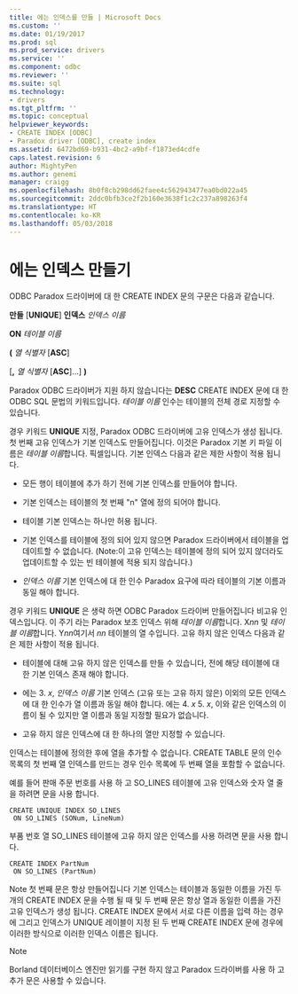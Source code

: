 ```yaml
---
title: 에는 인덱스를 만들 | Microsoft Docs
ms.custom: ''
ms.date: 01/19/2017
ms.prod: sql
ms.prod_service: drivers
ms.service: ''
ms.component: odbc
ms.reviewer: ''
ms.suite: sql
ms.technology:
- drivers
ms.tgt_pltfrm: ''
ms.topic: conceptual
helpviewer_keywords:
- CREATE INDEX [ODBC]
- Paradox driver [ODBC], create index
ms.assetid: 6472bd69-b931-4bc2-a9bf-f1873ed4cdfe
caps.latest.revision: 6
author: MightyPen
ms.author: genemi
manager: craigg
ms.openlocfilehash: 8b0f8cb298dd62faee4c562943477ea0bd022a45
ms.sourcegitcommit: 2ddc0bfb3ce2f2b160e3638f1c2c237a898263f4
ms.translationtype: HT
ms.contentlocale: ko-KR
ms.lasthandoff: 05/03/2018
---
```

# <a name="create-index-for-paradox"></a>에는 인덱스 만들기
ODBC Paradox 드라이버에 대 한 CREATE INDEX 문의 구문은 다음과 같습니다.  
  
 **만들** [**UNIQUE**] **인덱스** *인덱스 이름*  
  
 **ON** *테이블 이름*  
  
 **(** *열 식별자* [**ASC**]  
  
 [**,** *열 식별자* [**ASC**]...] **)**  
  
 Paradox ODBC 드라이버가 지원 하지 않습니다는 **DESC** CREATE INDEX 문에 대 한 ODBC SQL 문법의 키워드입니다. *테이블 이름* 인수는 테이블의 전체 경로 지정할 수 있습니다.  
  
 경우 키워드 **UNIQUE** 지정, Paradox ODBC 드라이버에 고유 인덱스가 생성 됩니다. 첫 번째 고유 인덱스가 기본 인덱스도 만들어집니다. 이것은 Paradox 기본 키 파일 이름은 *테이블 이름*합니다. 픽셀입니다. 기본 인덱스 다음과 같은 제한 사항이 적용 됩니다.  
  
-   모든 행이 테이블에 추가 하기 전에 기본 인덱스를 만들어야 합니다.  
  
-   기본 인덱스는 테이블의 첫 번째 "n" 열에 정의 되어야 합니다.  
  
-   테이블 기본 인덱스는 하나만 허용 됩니다.  
  
-   기본 인덱스를 테이블에 정의 되어 있지 않으면 Paradox 드라이버에서 테이블을 업데이트할 수 없습니다. (Note:이 고유 인덱스는 테이블에 정의 되어 있지 않더라도 업데이트할 수 있는 빈 테이블에 적용 되지 않습니다.)  
  
-   *인덱스 이름* 기본 인덱스에 대 한 인수 Paradox 요구에 따라 테이블의 기본 이름과 동일 해야 합니다.  
  
 경우 키워드 **UNIQUE** 은 생략 하면 ODBC Paradox 드라이버 만들어집니다 비고유 인덱스입니다. 이 주기 라는 Paradox 보조 인덱스 위해 *테이블 이름*합니다. X*nn* 및 *테이블 이름*합니다. Y*nn*여기서 *nn* 테이블의 열 수입니다. 고유 하지 않은 인덱스 다음과 같은 제한 사항이 적용 됩니다.  
  
-   테이블에 대해 고유 하지 않은 인덱스를 만들 수 있습니다, 전에 해당 테이블에 대 한 기본 인덱스 존재 해야 합니다.  
  
-   에는 3. *x*, *인덱스 이름* 기본 인덱스 (고유 또는 고유 하지 않은) 이외의 모든 인덱스에 대 한 인수가 열 이름과 동일 해야 합니다. 에는 4. *x* 5. *x*, 이와 같은 인덱스의 이름이 될 수 있지만 열 이름과 동일 지정할 필요가 없습니다.  
  
-   고유 하지 않은 인덱스에 대 한 하나의 열만 지정할 수 있습니다.  
  
 인덱스는 테이블에 정의한 후에 열을 추가할 수 없습니다. CREATE TABLE 문의 인수 목록의 첫 번째 열 인덱스를 만드는 경우 인수 목록에 두 번째 열을 포함할 수 없습니다.  
  
 예를 들어 판매 주문 번호를 사용 하 고 SO_LINES 테이블에 고유 인덱스와 숫자 열 줄을 하려면 문을 사용 합니다.  
  
```  
CREATE UNIQUE INDEX SO_LINES  
 ON SO_LINES (SONum, LineNum)  
```  
  
 부품 번호 열 SO_LINES 테이블에 고유 하지 않은 인덱스를 사용 하려면 문을 사용 합니다.  
  
```  
CREATE INDEX PartNum  
 ON SO_LINES (PartNum)  
```  
  
 Note 첫 번째 문은 항상 만들어집니다 기본 인덱스는 테이블과 동일한 이름을 가진 두 개의 CREATE INDEX 문을 수행 될 때 및 두 번째 문은 항상 열과 동일한 이름을 가진 고유 인덱스가 생성 됩니다. CREATE INDEX 문에서 서로 다른 이름을 입력 하는 경우에 그리고 인덱스가 UNIQUE 레이블이 지정 된 두 번째 CREATE INDEX 문에 경우에 이러한 방식으로 이러한 인덱스 이름은 됩니다.  
  
> [!NOTE]  
>  Borland 데이터베이스 엔진만 읽기를 구현 하지 않고 Paradox 드라이버를 사용 하 고 추가 문은 사용할 수 있습니다.
